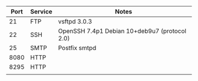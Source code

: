 | Port | Service | Notes                                         |
| ---- | ------- | --------------------------------------------- |
| 21   | FTP     | vsftpd 3.0.3                                  |
| 22   | SSH     | OpenSSH 7.4p1 Debian 10+deb9u7 (protocol 2.0) |
| 25   | SMTP    | Postfix smtpd                                 |
| 8080 | HTTP    |                                               |
| 8295 | HTTP    |                                               |
|      |         |                                               |

